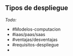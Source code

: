 ## Tipos de despliegue

*Todo:*
- #Modelos-computacion 
- #iaas/paas/saas
- #ventajas/desventajas
- #requisitos-despliegue
- 
